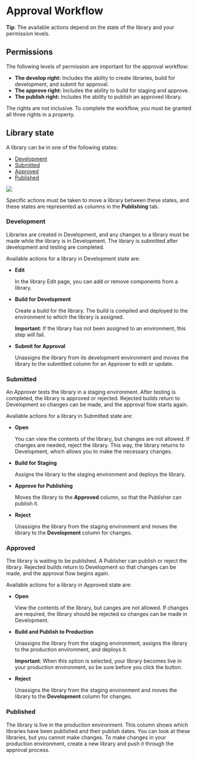 # Approval Workflow

**Tip**: The available actions depend on the state of the library and your permission levels.

## Permissions

The following levels of permission are important for the approval workflow:

* **The develop right:** Includes the ability to create libraries, build for development, and submit for approval.
* **The approve right:** Includes the ability to build for staging and approve.
* **The publish right:** Includes the ability to publish an approved library.

The rights are not inclusive. To complete the workflow, you must be granted all three rights in a property.

## Library state

A library can be in one of the following states:

* [Development](approval-workflow.md#development)
* [Submitted](approval-workflow.md#submitted)
* [Approved](approval-workflow.md#approved)
* [Published](approval-workflow.md#published)

![](../.gitbook/assets/library-state.png)

Specific actions must be taken to move a library between these states, and these states are represented as columns in the **Publishing** tab.

### Development

Libraries are created in Development, and any changes to a library must be made while the library is in Development. The library is submitted after development and testing are completed.

Available actions for a library in Development state are:

* **Edit**

  In the library Edit page, you can add or remove components from a library.

* **Build for Development**

  Create a build for the library. The build is compiled and deployed to the environment to which the library is assigned.   
  
  **Important**: If the library has not been assigned to an environment, this step will fail.   

* **Submit for Approval**

  Unassigns the library from its development environment and moves the library to the submitted column for an Approver to edit or update.

### Submitted

An Approver tests the library in a staging environment. After testing is completed, the library is approved or rejected. Rejected builds return to Development so changes can be made, and the approval flow starts again.

Available actions for a library in Submitted state are:

* **Open**

  You can view the contents of the library, but changes are not allowed. If changes are needed, reject the library. This way, the library returns to Development, which allows you to make the necessary changes. 

* **Build for Staging**

  Assigns the library to the staging environment and deploys the library.

* **Approve for Publishing**

  Moves the library to the **Approved** column, so that the Publisher can publish it. 

* **Reject**

  Unassigns the library from the staging environment and moves the library to the **Development** column for changes.

### Approved

The library is waiting to be published. A Publisher can publish or reject the library. Rejected builds return to Development so that changes can be made, and the approval flow begins again.

Available actions for a library in Approved state are:

* **Open**

  View the contents of the library, but canges are not allowed. If changes are required, the library should be rejected so changes can be made in Development.

* **Build and Publish to Production**

  Unassigns the library from the staging environment, assigns the library to the production environment, and deploys it.

  **Important**: When this option is selected, your library becomes live in your production environment, so be sure before you click the button.

* **Reject**

  Unassigns the library from the staging environment and moves the library to the **Development** column for changes.

### Published

The library is live in the production environment. This column shows which libraries have been published and their publish dates. You can look at these libraries, but you cannot make changes. To make changes in your production environment, create a new library and push it through the approval process.

